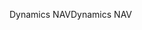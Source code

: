 <span data-ttu-id="512fc-101">Dynamics NAV</span><span class="sxs-lookup"><span data-stu-id="512fc-101">Dynamics NAV</span></span>